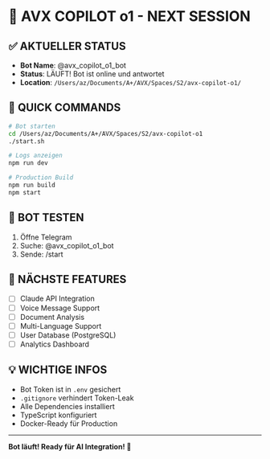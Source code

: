 # 🚀 AVX COPILOT o1 - NEXT SESSION

## ✅ **AKTUELLER STATUS**
- **Bot Name**: @avx_copilot_o1_bot
- **Status**: LÄUFT! Bot ist online und antwortet
- **Location**: `/Users/az/Documents/A+/AVX/Spaces/S2/avx-copilot-o1/`

## 🔧 **QUICK COMMANDS**
```bash
# Bot starten
cd /Users/az/Documents/A+/AVX/Spaces/S2/avx-copilot-o1
./start.sh

# Logs anzeigen
npm run dev

# Production Build
npm run build
npm start
```

## 📱 **BOT TESTEN**
1. Öffne Telegram
2. Suche: @avx_copilot_o1_bot
3. Sende: /start

## 🎯 **NÄCHSTE FEATURES**
- [ ] Claude API Integration
- [ ] Voice Message Support
- [ ] Document Analysis
- [ ] Multi-Language Support
- [ ] User Database (PostgreSQL)
- [ ] Analytics Dashboard

## 💡 **WICHTIGE INFOS**
- Bot Token ist in `.env` gesichert
- `.gitignore` verhindert Token-Leak
- Alle Dependencies installiert
- TypeScript konfiguriert
- Docker-Ready für Production

---

**Bot läuft! Ready für AI Integration! 🤖**